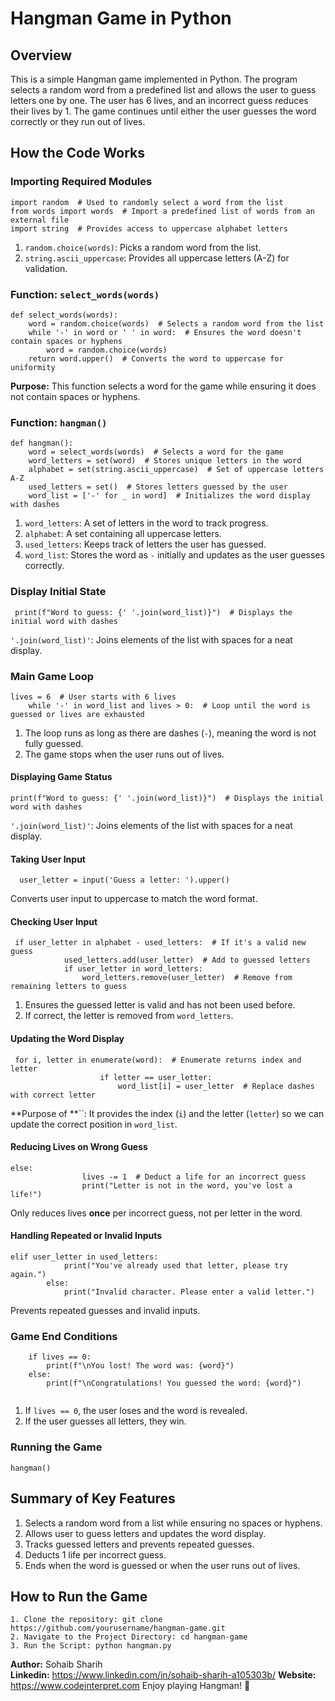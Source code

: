 # Hangman Game in Python

## Overview

This is a simple Hangman game implemented in Python. The program selects a random word from a predefined list and allows the user to guess letters one by one. The user has 6 lives, and an incorrect guess reduces their lives by 1. The game continues until either the user guesses the word correctly or they run out of lives.

## How the Code Works

### Importing Required Modules

```
import random  # Used to randomly select a word from the list
from words import words  # Import a predefined list of words from an external file
import string  # Provides access to uppercase alphabet letters
```

1. `random.choice(words)`: Picks a random word from the list.
2. `string.ascii_uppercase`: Provides all uppercase letters (A-Z) for validation.

### Function: `select_words(words)`

```
def select_words(words):
    word = random.choice(words)  # Selects a random word from the list
    while '-' in word or ' ' in word:  # Ensures the word doesn't contain spaces or hyphens
        word = random.choice(words)
    return word.upper()  # Converts the word to uppercase for uniformity
```

**Purpose:** This function selects a word for the game while ensuring it does not contain spaces or hyphens.

### Function: `hangman()`

```
def hangman():
    word = select_words(words)  # Selects a word for the game
    word_letters = set(word)  # Stores unique letters in the word
    alphabet = set(string.ascii_uppercase)  # Set of uppercase letters A-Z
    used_letters = set()  # Stores letters guessed by the user
    word_list = ['-' for _ in word]  # Initializes the word display with dashes
```

1. `word_letters`: A set of letters in the word to track progress.
2. `alphabet`: A set containing all uppercase letters.
3. `used_letters`: Keeps track of letters the user has guessed.
4. `word_list`: Stores the word as `-` initially and updates as the user guesses correctly.

### Display Initial State

```
 print(f"Word to guess: {' '.join(word_list)}")  # Displays the initial word with dashes
```

`'.join(word_list)'`: Joins elements of the list with spaces for a neat display.

### Main Game Loop

```
lives = 6  # User starts with 6 lives
    while '-' in word_list and lives > 0:  # Loop until the word is guessed or lives are exhausted
```

1. The loop runs as long as there are dashes (`-`), meaning the word is not fully guessed.
2. The game stops when the user runs out of lives.

#### Displaying Game Status

```
print(f"Word to guess: {' '.join(word_list)}")  # Displays the initial word with dashes
```

`'.join(word_list)'`: Joins elements of the list with spaces for a neat display.

#### Taking User Input

```
  user_letter = input('Guess a letter: ').upper()
```

Converts user input to uppercase to match the word format.

#### Checking User Input

```
 if user_letter in alphabet - used_letters:  # If it's a valid new guess
            used_letters.add(user_letter)  # Add to guessed letters
            if user_letter in word_letters:
                word_letters.remove(user_letter)  # Remove from remaining letters to guess
```

1. Ensures the guessed letter is valid and has not been used before.
2. If correct, the letter is removed from `word_letters`.

#### Updating the Word Display

```
 for i, letter in enumerate(word):  # Enumerate returns index and letter
                    if letter == user_letter:
                        word_list[i] = user_letter  # Replace dashes with correct letter
```

**Purpose of **``: It provides the index (`i`) and the letter (`letter`) so we can update the correct position in `word_list`.

#### Reducing Lives on Wrong Guess

```
else:
                lives -= 1  # Deduct a life for an incorrect guess
                print("Letter is not in the word, you've lost a life!")
```

Only reduces lives **once** per incorrect guess, not per letter in the word.

#### Handling Repeated or Invalid Inputs

```
elif user_letter in used_letters:
            print("You've already used that letter, please try again.")
        else:
            print("Invalid character. Please enter a valid letter.")
```

Prevents repeated guesses and invalid inputs.
### Game End Conditions

```
    if lives == 0:
        print(f"\nYou lost! The word was: {word}")
    else:
        print(f"\nCongratulations! You guessed the word: {word}")
        
```

1. If `lives == 0`, the user loses and the word is revealed.
2. If the user guesses all letters, they win.

### Running the Game

```
hangman()
```

## Summary of Key Features

1. Selects a random word from a list while ensuring no spaces or hyphens.
2. Allows user to guess letters and updates the word display.
3. Tracks guessed letters and prevents repeated guesses.
4. Deducts 1 life per incorrect guess.
5. Ends when the word is guessed or when the user runs out of lives.

## How to Run the Game

```
1. Clone the repository: git clone https://github.com/yourusername/hangman-game.git
2. Navigate to the Project Directory: cd hangman-game
3. Run the Script: python hangman.py
```

**Author:** Sohaib Sharih  
**Linkedin:** https://www.linkedin.com/in/sohaib-sharih-a105303b/
**Website:** https://www.codeinterpret.com
Enjoy playing Hangman! 🎉

